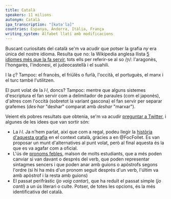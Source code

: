 ```yaml
---
title: Català
speakers: 11 milions
autonym: Català
ipa_transcription: "[kətəˈla]"
countries: Espanya, Andorra, Itàlia, França
writing_system: Alfabet llatí amb modificacions
---
```


Buscant curiositats del català se'm va acudir que potser la grafia *ny* era única del nostre idioma. Resulta que no: la Wikipedia anglesa llista [5 idiomes més que la fa servir][languages-ny], tots ells per referir-se al so /ɲ/: l'aragonès, l'hongarès, l'indonesi, el judeocastellà i el suahili.

I la *ç*? Tampoc: el francès, el friülès o furlà, l'occità, el portuguès, el manx i el turc també l'utilitzen.

El punt volat de la *l·l*, doncs? Tampoc: mentre que alguns sistemes d'escriptura el fan servir com a delimitador de paraules (com el japonès), d'altres com l'occità (sobretot la variant gascona) el fan servir per separar grafemes (*des·har* "deshar" comparat amb *deshar* "marxar").

Veient els pobres resultats que obtenia, se'm va acudir [preguntar a Twitter][twitter-catala], i algunes de les idees que van sortir són:

- La *l·l*. Ja n'hem parlat, així que com a regal, podeu llegir la [història d'aquesta grafia][punt-volat] en el context català, gràcies a en @FocFollet. Es van proposar un munt d'alternatives al punt volat, però al final aquesta és la que es va agafar com a oficial.
- L'ús de [pronoms febles][pronom-feble], malson de molts estudiants, que a més poden canviar si van davant o després del verb, que poden representar sintagmes sencers i que poden anar amb guions o apòstrofs segons l'ordre (si hi ha més d'un pronom seguit després d'un verb, l'últim va amb apòstrof i la resta amb guions)
- El passat perifràstic (*jo vaig cantar*), que ha reduït el passat simple (*jo cantí*) a un ús literari o culte. Potser, de totes les opcions, és la més identificativa del català.

[languages-ny]: https://www.wikiwand.com/en/Ny_(digraph)
[twitter-catala]: https://twitter.com/mrcasals/status/1170062854516629504
[punt-volat]: https://twitter.com/FocFollet/status/956064168481906688
[pronom-feble]: https://www.wikiwand.com/ca/Pronom_feble
[passat-perifrastic]: https://www.wikiwand.com/ca/Passat_perifr%C3%A0stic_de_l%27Indicatiu_(catal%C3%A0)
